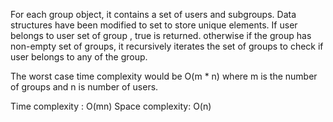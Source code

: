 For each group object, it contains a set of users and subgroups. 
 Data structures have been modified to set to store unique elements.
 If user belongs to user set of group , true is returned. otherwise
 if the group has non-empty set of groups, it recursively iterates the set of
 groups to check if user belongs to any of the group.

The worst case time complexity would be O(m * n) where m is the number of groups
and n is number of users.

Time complexity : O(mn)
Space complexity: O(n)